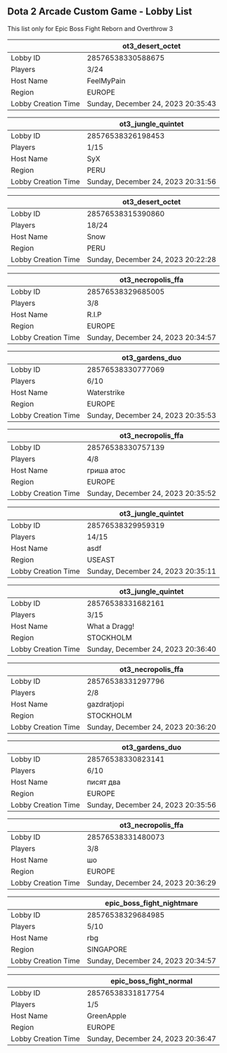 ## Dota 2 Arcade Custom Game - Lobby List

This list only for Epic Boss Fight Reborn and Overthrow 3

|  | ot3_desert_octet |
| ------ | ------ |
| Lobby ID | 28576538330588675 |
| Players | 3/24 |
| Host Name | FeelMyPain |
| Region | EUROPE |
| Lobby Creation Time | Sunday, December 24, 2023 20:35:43 |


|  | ot3_jungle_quintet |
| ------ | ------ |
| Lobby ID | 28576538326198453 |
| Players | 1/15 |
| Host Name | SyX |
| Region | PERU |
| Lobby Creation Time | Sunday, December 24, 2023 20:31:56 |


|  | ot3_desert_octet |
| ------ | ------ |
| Lobby ID | 28576538315390860 |
| Players | 18/24 |
| Host Name | Snow |
| Region | PERU |
| Lobby Creation Time | Sunday, December 24, 2023 20:22:28 |


|  | ot3_necropolis_ffa |
| ------ | ------ |
| Lobby ID | 28576538329685005 |
| Players | 3/8 |
| Host Name | R.I.P |
| Region | EUROPE |
| Lobby Creation Time | Sunday, December 24, 2023 20:34:57 |


|  | ot3_gardens_duo |
| ------ | ------ |
| Lobby ID | 28576538330777069 |
| Players | 6/10 |
| Host Name | Waterstrike |
| Region | EUROPE |
| Lobby Creation Time | Sunday, December 24, 2023 20:35:53 |


|  | ot3_necropolis_ffa |
| ------ | ------ |
| Lobby ID | 28576538330757139 |
| Players | 4/8 |
| Host Name | гриша атос |
| Region | EUROPE |
| Lobby Creation Time | Sunday, December 24, 2023 20:35:52 |


|  | ot3_jungle_quintet |
| ------ | ------ |
| Lobby ID | 28576538329959319 |
| Players | 14/15 |
| Host Name | asdf |
| Region | USEAST |
| Lobby Creation Time | Sunday, December 24, 2023 20:35:11 |


|  | ot3_jungle_quintet |
| ------ | ------ |
| Lobby ID | 28576538331682161 |
| Players | 3/15 |
| Host Name | What a Dragg! |
| Region | STOCKHOLM |
| Lobby Creation Time | Sunday, December 24, 2023 20:36:40 |


|  | ot3_necropolis_ffa |
| ------ | ------ |
| Lobby ID | 28576538331297796 |
| Players | 2/8 |
| Host Name | gazdratjopi |
| Region | STOCKHOLM |
| Lobby Creation Time | Sunday, December 24, 2023 20:36:20 |


|  | ot3_gardens_duo |
| ------ | ------ |
| Lobby ID | 28576538330823141 |
| Players | 6/10 |
| Host Name | писят два |
| Region | EUROPE |
| Lobby Creation Time | Sunday, December 24, 2023 20:35:56 |


|  | ot3_necropolis_ffa |
| ------ | ------ |
| Lobby ID | 28576538331480073 |
| Players | 3/8 |
| Host Name | шо |
| Region | EUROPE |
| Lobby Creation Time | Sunday, December 24, 2023 20:36:29 |


|  | epic_boss_fight_nightmare |
| ------ | ------ |
| Lobby ID | 28576538329684985 |
| Players | 5/10 |
| Host Name | rbg |
| Region | SINGAPORE |
| Lobby Creation Time | Sunday, December 24, 2023 20:34:57 |


|  | epic_boss_fight_normal |
| ------ | ------ |
| Lobby ID | 28576538331817754 |
| Players | 1/5 |
| Host Name | GreenApple |
| Region | EUROPE |
| Lobby Creation Time | Sunday, December 24, 2023 20:36:47 |


